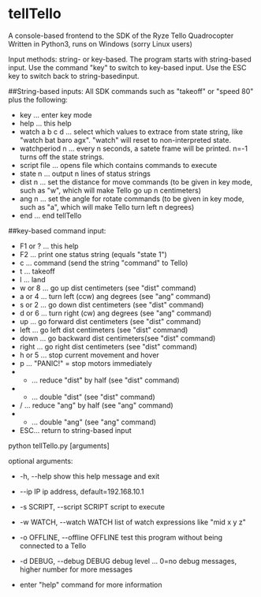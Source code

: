 # tellTello
A console-based frontend to the SDK of the Ryze Tello Quadrocopter
Written in Python3, runs on Windows (sorry Linux users)

Input methods: string- or key-based.
The program starts with string-based input. Use the command "key" to switch to key-based input.
Use the ESC key to switch back to string-basedinput.

##String-based inputs: All SDK commands such as "takeoff" or "speed 80" plus the following:
* key     ... enter key mode
* help    ... this help
* watch a b c d ... select which values to extrace from state string, like "watch bat baro agx". "watch" will reset to non-interpreted state.
* watchperiod n ... every n seconds, a satete frame will be printed. n=-1 turns off the state strings.
* script file   ... opens file which contains commands to execute
* state n ... output n lines of status strings
* dist  n ... set the distance for move commands (to be given in key mode, such as "w", which will make Tello go up n centimeters)
* ang   n ... set the angle for rotate commands (to be given in key mode, such as "a", which will make Tello turn left n degrees)
* end     ... end tellTello

##key-based command input:
* F1 or ? ... this help
* F2 ... print one status string (equals "state 1")
* c  ... command (send the string "command" to Tello)
* t  ... takeoff
* l  ... land
* w or 8 ... go up dist centimeters      (see "dist" command)
* a or 4 ... turn left (ccw) ang degrees (see "ang"  command)
* s or 2 ... go down dist centimeters    (see "dist" command)
* d or 6 ... turn right (cw) ang degrees (see "ang"  command)
* up     ... go forward dist centimeters (see "dist" command)
* left   ... go left dist centimeters    (see "dist" command)
* down   ... go backward dist centimeters(see "dist" command)
* right  ... go right dist centimeters   (see "dist" command)
* h or 5 ... stop current movement and hover
* p  ... "PANIC!" = stop motors immediately
* -  ... reduce "dist" by half         (see "dist" command)
* +  ... double "dist"                 (see "dist" command)
* /  ... reduce "ang" by half          (see "ang" command)
* *  ... double "ang"                  (see "ang" command)
* ESC... return to string-based input

python tellTello.py [arguments]

optional arguments:
*   -h, --help            show this help message and exit
*   --ip IP               ip address, default=192.168.10.1
*   -s SCRIPT, --script SCRIPT
                        script to execute
*   -w WATCH, --watch WATCH
                        list of watch expressions like "mid x y z"
*   -o OFFLINE, --offline OFFLINE
                        test this program without being connected to a Tello
*   -d DEBUG, --debug DEBUG
                        debug level ... 0=no debug messages, higher number for
                        more messages

* enter "help" command for more information


